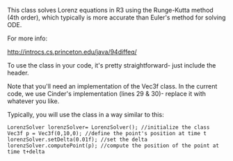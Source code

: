 This class solves Lorenz equations in R3 using the Runge-Kutta method (4th order), which typically is more accurate than Euler's method for solving ODE.

For more info:

http://introcs.cs.princeton.edu/java/94diffeq/

To use the class in your code, it's pretty straightforward- just include the header.

Note that you'll need an implementation of the Vec3f class. In the current code, we use Cinder's implementation (lines 29 & 30)- replace it with whatever you like.

Typically, you will use the class in a way similar to this:


	LorenzSolver lorenzSolver= LorenzSolver(); //initialize the class
	Vec3f p = Vec3f(0,10,0); //define the point's position at time t
	lorenzSolver.setDelta(0.01f); //set the delta
	lorenzSolver.computePoint(p); //compute the position of the point at time t+delta

